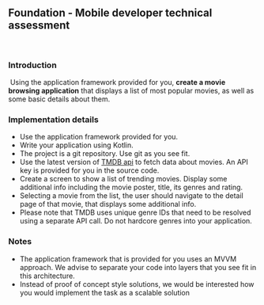 ## Foundation - Mobile developer technical assessment
​
### Introduction
​
Using the application framework provided for you, **create a movie browsing application** that displays a list of most popular movies, as well as some basic details about them.
​
### Implementation details
- Use the application framework provided for you.
- Write your application using Kotlin.
- The project is a git repository. Use git as you see fit.
- Use the latest version of [TMDB api](https://developers.themoviedb.org/3/getting-started/introduction) to fetch data about movies. An API key is provided for you in the source code.
- Create a screen to show a list of trending movies. Display some additional info including the movie poster, title, its genres and rating.
- Selecting a movie from the list, the user should navigate to the detail page of that movie, that displays some additional info.
- Please note that TMDB uses unique genre IDs that need to be resolved using a separate API call. Do not hardcore genres into your application.

### Notes
- The application framework that is provided for you uses an MVVM approach. We advise to separate your code into layers that you see fit in this architecture.
- Instead of proof of concept style solutions, we would be interested how you would implement the task as a scalable solution
